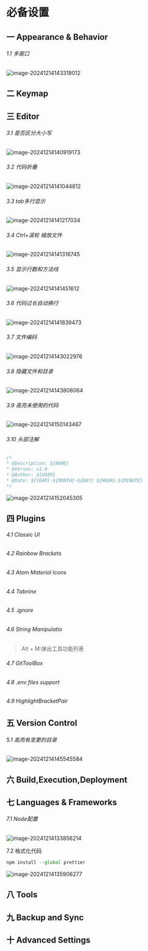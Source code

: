 # 必备设置

## 一 Appearance & Behavior

###### 1.1 多窗口

![image-20241214143318012](./assets/image-20241214143318012.png)

## 二 Keymap



## 三 Editor

###### 3.1 是否区分大小写

![image-20241214140919173](./assets/image-20241214140919173.png)

###### 3.2 代码折叠

![image-20241214141044812](./assets/image-20241214141044812.png)

###### 3.3 tab多行显示

![image-20241214141217034](./assets/image-20241214141217034.png)

###### 3.4 Ctrl+滚轮 缩放文件

![image-20241214141316745](./assets/image-20241214141316745.png)

###### 3.5 显示行数和方法线

![image-20241214141451612](./assets/image-20241214141451612.png)

###### 3.6 代码过长自动换行

![image-20241214141839473](./assets/image-20241214141839473.png)

###### 3.7 文件编码

![image-20241214143022976](./assets/image-20241214143022976.png)

###### 3.8 隐藏文件和目录

![image-20241214143808064](./assets/image-20241214143808064.png)

###### 3.9 高亮未使用的代码

![image-20241214150143467](./assets/image-20241214150143467.png)

###### 3.10 头部注解

```JavaScript
/*
* @Description: ${NAME}
* @Verson: v1.0
* @Author: ${USER}
* @Date: ${YEAR}-${MONTH}-${DAY} ${HOUR}:${MINUTE}
*/ 
```

![image-20241214152045305](./assets/image-20241214152045305.png)





## 四 Plugins

###### 4.1 Classic UI

###### 4.2 Rainbow Brackets

###### 4.3 Atom Material Icons

###### 4.4 Tabnine

###### 4.5 .ignore

###### 4.6 String Manipulatio

> Alt + M:弹出工具功能列表

###### 4.7 GitToolBox

###### 4.8 .env files support

###### 4.9 HighlightBracketPair





## 五 Version Control

###### 5.1 高亮有变更的目录

![image-20241214145545584](./assets/image-20241214145545584.png)

## 六 Build,Execution,Deployment



## 七 Languages & Frameworks

###### 7.1 Node配置

![image-20241214133856214](./assets/image-20241214133856214.png)

7.2 格式化代码

```JavaScript
npm install --global prettier
```

![image-20241214135906277](./assets/image-20241214135906277.png)

## 八 Tools

## 九 Backup and Sync

## 十 Advanced Settings

